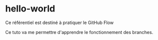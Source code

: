 # hello-world
Ce référentiel est destiné à pratiquer le GitHub Flow

Ce tuto va me permettre d'apprendre le fonctionnement des branches.
